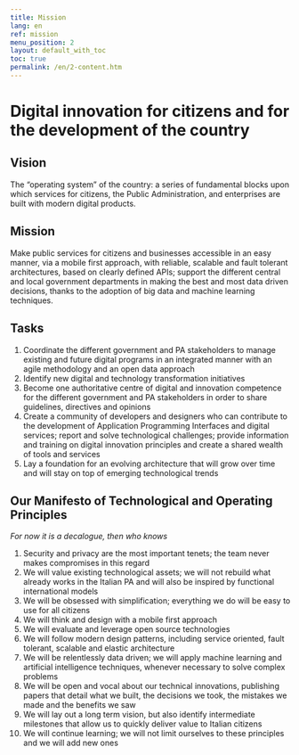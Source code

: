 ```yaml
---
title: Mission
lang: en
ref: mission
menu_position: 2
layout: default_with_toc
toc: true
permalink: /en/2-content.htm
---
```

# Digital innovation for citizens and for the development of the country

## Vision

The “operating system” of the country: a series of fundamental blocks upon which services for citizens, the Public Administration, and enterprises are built with modern digital products.

## Mission

Make public services for citizens and businesses accessible in an easy manner, via a mobile first approach, with reliable, scalable and fault tolerant architectures, based on clearly defined APIs; support the different central and local government  departments in making the best and most data driven decisions, thanks to the adoption of big data and machine learning techniques.

## Tasks

1. Coordinate the different government and PA stakeholders to manage existing and future digital programs in an integrated manner  with an agile methodology and an open data approach
2. Identify new digital and technology transformation initiatives
3. Become one authoritative centre of digital and innovation competence for the different government and PA stakeholders in order to share guidelines, directives and opinions
4. Create a community of developers and designers who can contribute to the development of Application Programming Interfaces and digital services; report and solve technological challenges; provide information and training on digital innovation principles and create a shared wealth of tools and services
5. Lay a foundation for an evolving architecture that will grow over time and will stay on top of emerging technological trends

## Our Manifesto of Technological and Operating Principles

_For now it is a decalogue, then who knows_

1. Security and privacy are the most important tenets; the team  never makes compromises in this regard
2. We will value existing technological assets; we will not rebuild what already works in the Italian PA and will also be inspired by functional international models
3. We will be obsessed with simplification; everything we do will be easy to use for all citizens
4. We will think and design with a mobile first approach
5. We will evaluate and leverage open source technologies
6. We will follow modern design patterns, including service oriented, fault tolerant, scalable and elastic architecture
7. We will be relentlessly data driven; we will apply machine learning and artificial intelligence techniques, whenever necessary to solve complex problems
8. We will be open and vocal about our technical innovations, publishing papers that detail what we built, the decisions we took, the mistakes we made and the benefits we saw
9. We will lay out a long term vision, but also identify intermediate milestones that allow us to quickly deliver value to Italian citizens
10. We will continue learning; we will not limit ourselves to these principles and we will add new ones

